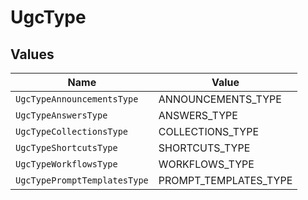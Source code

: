 # UgcType


## Values

| Name                         | Value                        |
| ---------------------------- | ---------------------------- |
| `UgcTypeAnnouncementsType`   | ANNOUNCEMENTS_TYPE           |
| `UgcTypeAnswersType`         | ANSWERS_TYPE                 |
| `UgcTypeCollectionsType`     | COLLECTIONS_TYPE             |
| `UgcTypeShortcutsType`       | SHORTCUTS_TYPE               |
| `UgcTypeWorkflowsType`       | WORKFLOWS_TYPE               |
| `UgcTypePromptTemplatesType` | PROMPT_TEMPLATES_TYPE        |